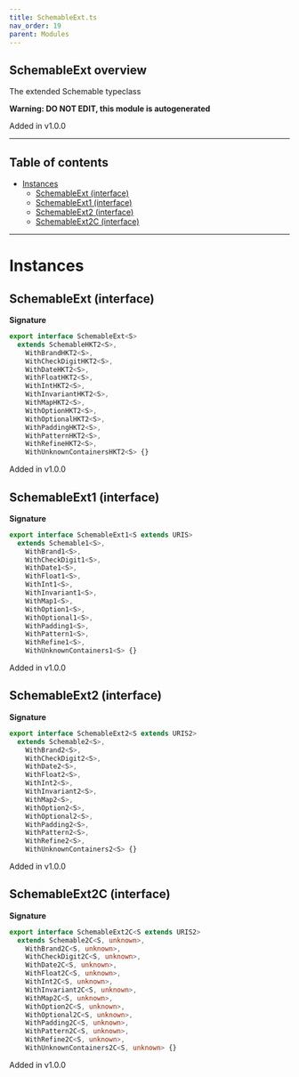 ```yaml
---
title: SchemableExt.ts
nav_order: 19
parent: Modules
---
```


## SchemableExt overview

The extended Schemable typeclass

**Warning: DO NOT EDIT, this module is autogenerated**

Added in v1.0.0

---

<h2 class="text-delta">Table of contents</h2>

- [Instances](#instances)
  - [SchemableExt (interface)](#schemableext-interface)
  - [SchemableExt1 (interface)](#schemableext1-interface)
  - [SchemableExt2 (interface)](#schemableext2-interface)
  - [SchemableExt2C (interface)](#schemableext2c-interface)

---

# Instances

## SchemableExt (interface)

**Signature**

```ts
export interface SchemableExt<S>
  extends SchemableHKT2<S>,
    WithBrandHKT2<S>,
    WithCheckDigitHKT2<S>,
    WithDateHKT2<S>,
    WithFloatHKT2<S>,
    WithIntHKT2<S>,
    WithInvariantHKT2<S>,
    WithMapHKT2<S>,
    WithOptionHKT2<S>,
    WithOptionalHKT2<S>,
    WithPaddingHKT2<S>,
    WithPatternHKT2<S>,
    WithRefineHKT2<S>,
    WithUnknownContainersHKT2<S> {}
```

Added in v1.0.0

## SchemableExt1 (interface)

**Signature**

```ts
export interface SchemableExt1<S extends URIS>
  extends Schemable1<S>,
    WithBrand1<S>,
    WithCheckDigit1<S>,
    WithDate1<S>,
    WithFloat1<S>,
    WithInt1<S>,
    WithInvariant1<S>,
    WithMap1<S>,
    WithOption1<S>,
    WithOptional1<S>,
    WithPadding1<S>,
    WithPattern1<S>,
    WithRefine1<S>,
    WithUnknownContainers1<S> {}
```

Added in v1.0.0

## SchemableExt2 (interface)

**Signature**

```ts
export interface SchemableExt2<S extends URIS2>
  extends Schemable2<S>,
    WithBrand2<S>,
    WithCheckDigit2<S>,
    WithDate2<S>,
    WithFloat2<S>,
    WithInt2<S>,
    WithInvariant2<S>,
    WithMap2<S>,
    WithOption2<S>,
    WithOptional2<S>,
    WithPadding2<S>,
    WithPattern2<S>,
    WithRefine2<S>,
    WithUnknownContainers2<S> {}
```

Added in v1.0.0

## SchemableExt2C (interface)

**Signature**

```ts
export interface SchemableExt2C<S extends URIS2>
  extends Schemable2C<S, unknown>,
    WithBrand2C<S, unknown>,
    WithCheckDigit2C<S, unknown>,
    WithDate2C<S, unknown>,
    WithFloat2C<S, unknown>,
    WithInt2C<S, unknown>,
    WithInvariant2C<S, unknown>,
    WithMap2C<S, unknown>,
    WithOption2C<S, unknown>,
    WithOptional2C<S, unknown>,
    WithPadding2C<S, unknown>,
    WithPattern2C<S, unknown>,
    WithRefine2C<S, unknown>,
    WithUnknownContainers2C<S, unknown> {}
```

Added in v1.0.0
